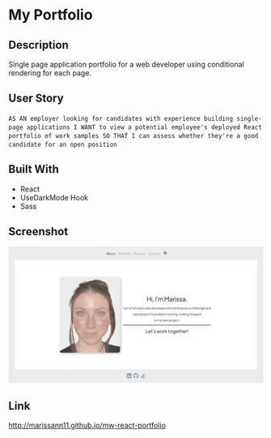 # My Portfolio

## Description

Single page application portfolio for a web developer using conditional rendering for each page.

## User Story

`AS AN employer looking for candidates with experience building single-page applications I WANT to view a potential employee's deployed React portfolio of work samples SO THAT I can assess whether they're a good candidate for an open position`

## Built With

- React
- UseDarkMode Hook
- Sass

## Screenshot

![Screenshot](./src/assets/images/screenshot.png?raw=true 'Screenshot')

## Link

http://marissann11.github.io/mw-react-portfolio
